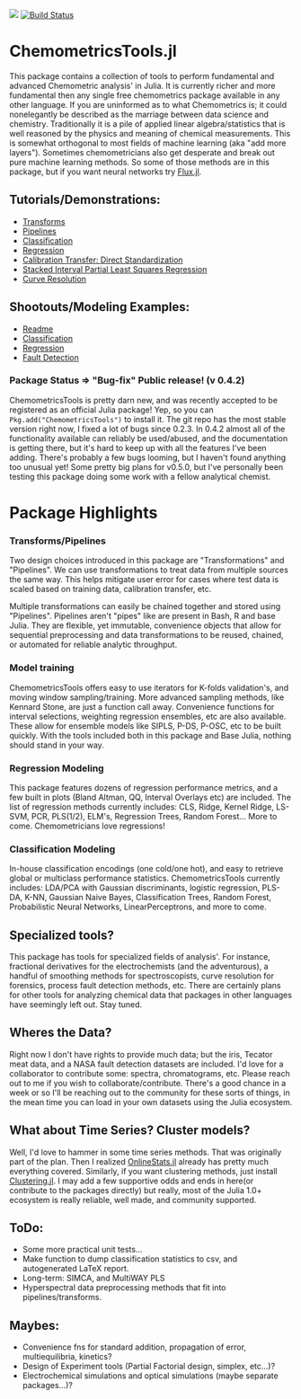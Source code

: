 [![](https://img.shields.io/badge/docs-stable-blue.svg)](https://caseykneale.github.io/ChemometricsTools.jl/) [![Build Status](https://travis-ci.org/caseykneale/ChemometricsTools.jl.svg?branch=master)](https://travis-ci.org/caseykneale/ChemometricsTools.jl)

# ChemometricsTools.jl
This package contains a collection of tools to perform fundamental and advanced Chemometric analysis' in Julia. It is currently richer and more fundamental then any single free chemometrics package available in any other language. If you are uninformed as to what Chemometrics is; it could nonelegantly be described as the marriage between data science and chemistry. Traditionally it is a pile of applied linear algebra/statistics that is well reasoned by the physics and meaning of chemical measurements. This is somewhat orthogonal to most fields of machine learning (aka "add more layers"). Sometimes chemometricians also get desperate and break out pure machine learning methods. So some of those methods are in this package, but if you want neural networks try [Flux.jl](https://github.com/FluxML/Flux.jl).

## Tutorials/Demonstrations:
  - [Transforms](https://caseykneale.github.io/ChemometricsTools.jl/Demos/Transforms/)
  - [Pipelines](https://caseykneale.github.io/ChemometricsTools.jl/Demos/Pipelines/)
  - [Classification](https://caseykneale.github.io/ChemometricsTools.jl/Demos/ClassificationExample/)
  - [Regression](https://caseykneale.github.io/ChemometricsTools.jl/Demos/RegressionExample/)
  - [Calibration Transfer: Direct Standardization](https://caseykneale.github.io/ChemometricsTools.jl/Demos/CalibXfer/)
  - [Stacked Interval Partial Least Squares Regression](https://caseykneale.github.io/ChemometricsTools.jl/Demos/SIPLS/)
  - [Curve Resolution](https://caseykneale.github.io/ChemometricsTools.jl/Demos/CurveResolution/)

## Shootouts/Modeling Examples:
  - [Readme](https://github.com/caseykneale/ChemometricsTools.jl/tree/master/shootouts)
  - [Classification](https://github.com/caseykneale/ChemometricsTools.jl/blob/master/shootouts/ClassificationShootout.jl)
  - [Regression](https://github.com/caseykneale/ChemometricsTools.jl/blob/master/shootouts/RegressionShootout.jl)
  - [Fault Detection](https://github.com/caseykneale/ChemometricsTools.jl/blob/master/shootouts/AnomalyShootout.jl)

### Package Status => "Bug-fix" Public release! (v 0.4.2)
ChemometricsTools is pretty darn new, and was recently accepted to be registered as an official Julia package! Yep, so you can  ```Pkg.add("ChemometricsTools")``` to install it. The git repo has the most stable version right now, I fixed a lot of bugs since 0.2.3. In 0.4.2 almost all of the functionality available can reliably be used/abused, and the documentation is getting there, but it's hard to keep up with all the features I've been adding. There's probably a few bugs looming, but I haven't found anything too unusual yet! Some pretty big plans for v0.5.0, but I've personally been testing this package doing some work with a fellow analytical chemist.

# Package Highlights
### Transforms/Pipelines
Two design choices introduced in this package are "Transformations" and "Pipelines". We can use transformations to treat data from multiple sources the same way. This helps mitigate user error for cases where test data is scaled based on training data, calibration transfer, etc.

Multiple transformations can easily be chained together and stored using "Pipelines". Pipelines aren't "pipes" like are present in Bash, R and base Julia. They are flexible, yet immutable, convenience objects that allow for sequential preprocessing and data transformations to be reused, chained, or automated for reliable analytic throughput.

### Model training
ChemometricsTools offers easy to use iterators for K-folds validation's, and moving window sampling/training. More advanced sampling methods, like Kennard Stone, are just a function call away. Convenience functions for interval selections, weighting regression ensembles, etc are also available. These allow for ensemble models like SIPLS, P-DS, P-OSC, etc to be built quickly. With the tools included both in this package and Base Julia, nothing should stand in your way.

### Regression Modeling
This package features dozens of regression performance metrics, and a few built in plots (Bland Altman, QQ, Interval Overlays etc) are included. The list of regression methods currently includes: CLS, Ridge, Kernel Ridge, LS-SVM, PCR, PLS(1/2), ELM's, Regression Trees, Random Forest... More to come. Chemometricians love regressions!

### Classification Modeling
In-house classification encodings (one cold/one hot), and easy to retrieve global or multiclass performance statistics. ChemometricsTools currently includes: LDA/PCA with Gaussian discriminants, logistic regression, PLS-DA, K-NN, Gaussian Naive Bayes, Classification Trees, Random Forest, Probabilistic Neural Networks, LinearPerceptrons, and more to come.

## Specialized tools?
This package has tools for specialized fields of analysis'. For instance, fractional derivatives for the electrochemists (and the adventurous), a handful of smoothing methods for spectroscopists, curve resolution for forensics, process fault detection methods, etc. There are certainly plans for other tools for analyzing chemical data that packages in other languages have seemingly left out. Stay tuned.

## Wheres the Data?
Right now I don't have rights to provide much data; but the iris, Tecator meat data, and a NASA fault detection datasets are included. I'd love for a collaborator to contribute some: spectra, chromatograms, etc. Please reach out to me if you wish to collaborate/contribute. There's a good chance in a week or so I'll be reaching out to the community for these sorts of things, in the mean time you can load in your own datasets using the Julia ecosystem.

## What about Time Series? Cluster models?
Well, I'd love to hammer in some time series methods. That was originally part of the plan. Then I realized [OnlineStats.jl](https://github.com/joshday/OnlineStats.jl) already has pretty much everything covered. Similarly, if you want clustering methods, just install [Clustering.jl](https://github.com/JuliaStats/Clustering.jl). I may add a few supportive odds and ends in here(or contribute to the packages directly) but really, most of the Julia 1.0+ ecosystem is really reliable, well made, and community supported.

## ToDo:
  - Some more practical unit tests...
  - Make function to dump classification statistics to csv, and autogenerated LaTeX report.
  - Long-term: SIMCA, and MultiWAY PLS
  - Hyperspectral data preprocessing methods that fit into pipelines/transforms.

## Maybes:
  - Convenience fns for standard addition, propagation of error, multiequilibria, kinetics?
  - Design of Experiment tools (Partial Factorial design, simplex, etc...)?
  - Electrochemical simulations and optical simulations (maybe separate packages...)?
